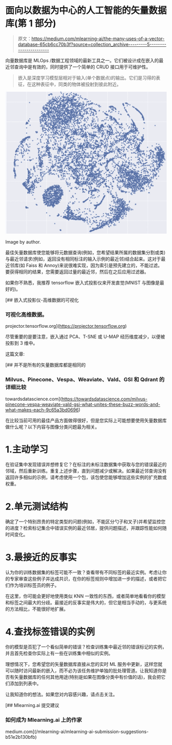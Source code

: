 # 面向以数据为中心的人工智能的矢量数据库(第 1 部分)

> 原文：<https://medium.com/mlearning-ai/the-many-uses-of-a-vector-database-65cb6cc70b3f?source=collection_archive---------5----------------------->

向量数据库是 MLOps /数据工程领域的最新工具之一。它们被设计成在嵌入的最近邻查询中是有效的，同时提供了一个简单的 CRUD 接口用于可维护性。

> 嵌入是深度学习模型层相对于输入(单个数据点)的输出。它们是习得的表征，在这种表征中，同类的物体被投射到彼此附近。

![](img/3d4b66a5da0e7a41d5df235984c4758a.png)

Image by author.

最佳矢量数据库使您能够将元数据查询(例如，您希望结果所属的数据集分割或类)与最近邻请求(例如，返回没有相同标注的输入示例的最近邻)结合起来。这对于最近邻库(如 Faiss 和 Annoy)来说很难实现，因为索引是预先建立的，不能过滤。要获得相同的结果，您需要返回过量的最近邻，然后在之后应用过滤器。

如果你不熟悉，我推荐 tensorflow 嵌入式投影仪来开发直觉(MNIST 与图像是最好的)。

[](https://projector.tensorflow.org) [## 嵌入式投影仪-高维数据的可视化

### 可视化高维数据。

projector.tensorflow.org](https://projector.tensorflow.org) 

尽管重要的是要注意，嵌入通过 PCA、T-SNE 或 U-MAP 经历维度减少，以便被投影到 3 维中。

这篇文章:

[](https://towardsdatascience.com/milvus-pinecone-vespa-weaviate-vald-gsi-what-unites-these-buzz-words-and-what-makes-each-9c65a3bd0696) [## 并不是所有的矢量数据库都是相同的

### Milvus、Pinecone、Vespa、Weaviate、Vald、GSI 和 Qdrant 的详细比较

towardsdatascience.com](https://towardsdatascience.com/milvus-pinecone-vespa-weaviate-vald-gsi-what-unites-these-buzz-words-and-what-makes-each-9c65a3bd0696) 

在比较当前可用的最佳产品方面做得很好，但是您实际上可能想要使用矢量数据库做什么呢？以下内容与图像分类问题最为相关。

# 1.主动学习

在验证集中发现错误并想修复它？在标注的未标注数据集中获取与您的错误最近的邻域，然后重新训练。重复上述步骤，直到问题减少或解决。如果最近邻查询没有返回许多相似的示例，请考虑使用一个包，该包使您能够增加这些实例的扩充数或权重。

# 2.单元测试结构

确定了一个特别昂贵的特定类型的问题(例如，不能区分勺子和叉子)并希望监控您的进度？检索标记集合中错误实例的最近邻居，提供问题描述，并跟踪性能如何随时间变化。

# 3.最接近的反事实

认为你的训练数据集的标签可能不一致？查看带有不同标签的最近实例。考虑让你的专家审查这些例子并达成共识，在你的标签规则中增加进一步的描述，或者把它们作为培训标签员的例子。

在这里，你可能会更好地使用类似 KNN 一致性的东西，或者简单地看看你的模型和标签之间最大的分歧。最接近的反事实是伟大的，但它是相当手动的，与更系统的方法相比，不能很好地扩展。

# 4.查找标签错误的实例

你的模型是否犯了一个看似简单的错误？检查训练集中最近邻的错误标记的实例，并且首先检查你实际上有一些在训练集中相似的实例。

理想情况下，您希望您的矢量数据库直接从您的实时 ML 服务中更新，这样您就可以随时访问最新的嵌入，而不必为该任务维护单独的批处理管道。让我知道你是否有矢量数据库的任何其他用途(特别是如果在图像分类中有价值的话)，我会把它们添加到列表中。

让我知道你的想法。如果您对内容感兴趣，请点击关注。

[](/mlearning-ai/mlearning-ai-submission-suggestions-b51e2b130bfb) [## Mlearning.ai 提交建议

### 如何成为 Mlearning.ai 上的作家

medium.com](/mlearning-ai/mlearning-ai-submission-suggestions-b51e2b130bfb)